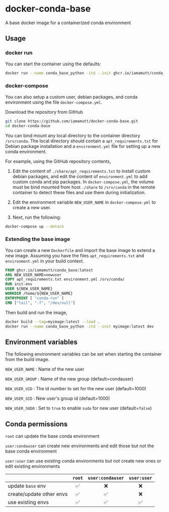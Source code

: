 # docker-conda-base

A base docker image for a containerized conda environment

## Usage

### docker run

You can start the container using the defaults:

```bash
docker run --name conda_base_python -itd --init ghcr.io/iamamutt/conda_base:latest dev
```

### docker-compose

You can also setup a custom user, debian packages, and conda environment using the file `docker-compose.yml`.

Download the repository from GitHub

```bash
git clone https://github.com/iamamutt/docker-conda-base.git
cd docker-conda-base
```

You can bind mount any local directory to the container directory `/srv/conda`. The local directory should contain a `apt_requirements.txt` for Debian package installation and a `environment.yml` file for setting up a new conda environment.

For example, using the GitHub repository contents,

1. Edit the content of `./share/apt_requirements.txt` to install custom debian packages, and edit the content of `environment.yml` to add custom conda and pip packages. In `docker-compose.yml`, the volume must be bind mounted from host `./share` to `/srv/conda` in the remote container to detect these files and use them during initialization.

2. Edit the environment variable `NEW_USER_NAME` in `docker-compose.yml` to create a new user.

3. Next, run the following:

```bash
docker-compose up --detach
```

### Extending the base image

You can create a new `Dockerfile` and import the base image to extend a new image. Assuming you have the files `apt_requirements.txt` and `environment.yml` in your build context.

```dockerfile
FROM ghcr.io/iamamutt/conda_base:latest
ARG NEW_USER_NAME=newuser
COPY apt_requirements.txt environment.yml /srv/conda/
RUN init-env
USER ${NEW_USER_NAME}
WORKDIR /home/${NEW_USER_NAME}
ENTRYPOINT [ "conda-run" ]
CMD ["tail", "-f", "/dev/null"]
```

Then build and run the image,

```bash
docker build --tag=myimage:latest --load .
docker run --name conda_base_python -itd --init myimage:latest dev
```

## Environment variables

The following environment variables can be set when starting the container from the build image.

`NEW_USER_NAME` : Name of the new user

`NEW_USER_GROUP` : Name of the new group (default=condauser)

`NEW_USER_UID` : The id number to set for the new user (default=1000)

`NEW_USER_GID` : New user's group id (default=1000)

`NEW_USER_SUDO` : Set to `true` to enable `sudo` for new user (default=`false`)

## Conda permissions

`root` can update the base conda environment

`user:condauser` can create new environments and edit those but not the base conda environment

`user:user` can use existing conda environments but not create new ones or edit existing environments

|                          | `root` | `user:condauser` | `user:user` |
| :----------------------- | :----: | :--------------: | :---------: |
| update `base` env        |   ✅   |        ❌        |     ❌      |
| create/update other envs |   ✅   |        ✅        |     ❌      |
| use existing envs        |   ✅   |        ✅        |     ✅      |
